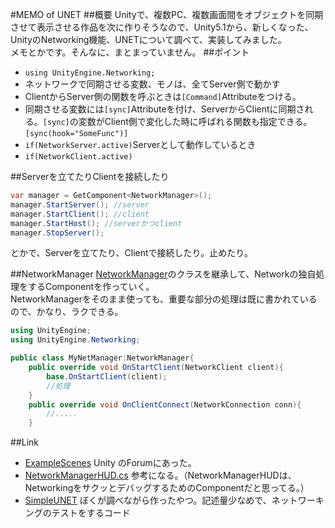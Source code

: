 #MEMO of UNET
##概要
Unityで、複数PC、複数画面間をオブジェクトを同期させて表示させる作品を次に作りそうなので、Unity5.1から、新しくなった、UnityのNetworking機能、UNETについて調べて、実装してみました。  
メモとかです。そんなに、まとまっていません。
##ポイント
- `using UnityEngine.Networking;`
- ネットワークで同期させる変数、モノは、全てServer側で動かす
- ClientからServer側の関数を呼ぶときは`[Command]`Attributeをつける。
- 同期させる変数には`[sync]`Attributeを付け、ServerからClientに同期される。`[sync]`の変数がClient側で変化した時に呼ばれる関数も指定できる。`[sync(hook="SomeFunc")]`
- `if(NetworkServer.active)`Serverとして動作しているとき
- `if(NetworkClient.active)`


##Serverを立てたりClientを接続したり
```csharp
var manager = GetComponent<NetworkManager>();
manager.StartServer(); //server
manager.StartClient(); //client
manager.StartHost(); //serverかつclient
manager.StopServer();
```
とかで、Serverを立てたり、Clientで接続したり。止めたり。

##NetworkManager
[NetworkManager](http://docs.unity3d.com/ja/current/ScriptReference/Networking.NetworkManager.html)のクラスを継承して、Networkの独自処理をするComponentを作っていく。  
NetworkManagerをそのまま使っても、重要な部分の処理は既に書かれているので、かなり、ラクできる。

```csharp
using UnityEngine;
using UnityEngine.Networking;

public class MyNetManager:NetworkManager{
	public override void OnStartClient(NetworkClient client){
		base.OnStartClient(client);
		//処理
	}
	public override void OnClientConnect(NetworkConnection conn){
		//.....
	}

```

##Link
- [ExampleScenes](http://forum.unity3d.com/threads/unet-sample-projects.331978/) Unity のForumにあった。
- [NetworkManagerHUD.cs](http://forum.unity3d.com/threads/networkmanagerhud-code-network-control-and-matchmaking-example.326604/) 参考になる。（NetworkManagerHUDは、NetworkingをサクッとデバッグするためのComponentだと思ってる。）
- [SimpleUNET](https://github.com/sugi-cho/SimpleUNET) ぼくが調べながら作ったやつ。記述量少なめで、ネットワーキングのテストをするコード



